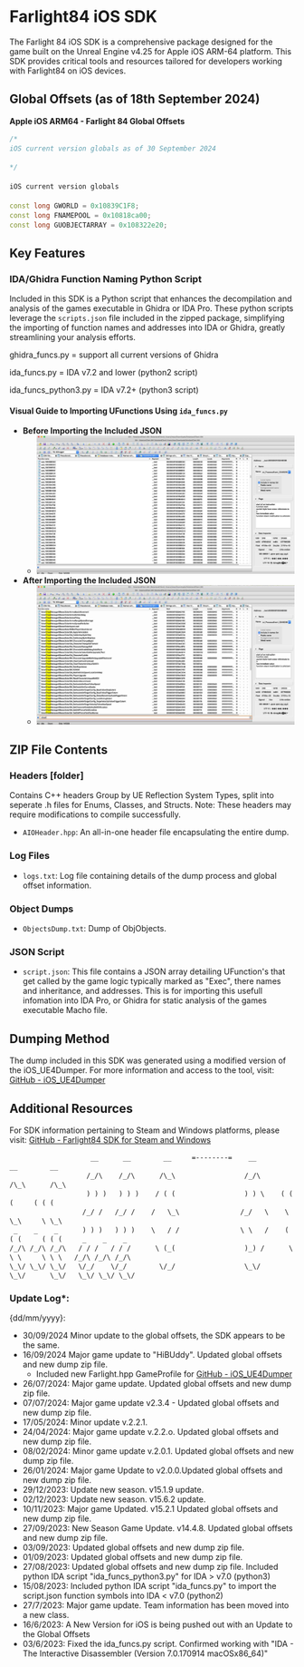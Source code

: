 # Farlight84 iOS SDK

The Farlight 84 iOS SDK is a comprehensive package designed for the game built on the Unreal Engine v4.25 for Apple iOS ARM-64 platform. 
This SDK provides critical tools and resources tailored for developers working with Farlight84 on iOS devices.

## Global Offsets (as of 18th September 2024)
**Apple iOS ARM64 - Farlight 84 Global Offsets**

```cpp
/* 
iOS current version globals as of 30 September 2024

*/

iOS current version globals

const long GWORLD = 0x10839C1F8;
const long FNAMEPOOL = 0x10818ca00;
const long GUOBJECTARRAY = 0x108322e20;


```

## Key Features

### IDA/Ghidra Function Naming Python Script
Included in this SDK is a Python script that enhances the decompilation and analysis of the games executable in Ghidra or IDA Pro. These python scripts leverage the `scripts.json` file included in the zipped package, simplifying the importing of function names and addresses into IDA or Ghidra, greatly streamlining your analysis efforts.

ghidra_funcs.py = support all current versions of Ghidra

ida_funcs.py = IDA v7.2 and lower (python2 script)

ida_funcs_python3.py = IDA v7.2+ (python3 script)

#### Visual Guide to Importing UFunctions Using `ida_funcs.py`
- **Before Importing the Included JSON**
  - ![Before Loading Dump Script](https://github.com/silentninjabee/Farlight84_iOS_SDK/blob/main/farlight_IdaBeforeFunctionsImport.jpg)
- **After Importing the Included JSON**
  - ![After Loading Dump Script](https://github.com/silentninjabee/Farlight84_iOS_SDK/blob/main/farlight_IdaAfterFunctionsImport.jpg)

## ZIP File Contents

### Headers [folder]
Contains C++ headers Group by UE Reflection System Types, split into seperate .h files for Enums, Classes, and Structs. Note: These headers may require modifications to compile successfully.

- `AIOHeader.hpp`: An all-in-one header file encapsulating the entire dump.

### Log Files
- `logs.txt`: Log file containing details of the dump process and global offset information.

### Object Dumps
- `ObjectsDump.txt`: Dump of ObjObjects.

### JSON Script
- `script.json`: This file contains a JSON array detailing UFunction's that get called by the game logic typically marked as "Exec", there names and inheritance, and addresses. This is for importing this usefull infomation into IDA Pro, or Ghidra for static analysis of the games executable Macho file.

## Dumping Method
The dump included in this SDK was generated using a modified version of the iOS_UE4Dumper. For more information and access to the tool, visit:
[GitHub - iOS_UE4Dumper](https://github.com/MJx0/iOS_UE4Dumper)

## Additional Resources
For SDK information pertaining to Steam and Windows platforms, please visit:
[GitHub - Farlight84 SDK for Steam and Windows](https://github.com/Fer3on07/Farlight84-SDK)


```
                    __      __        __     =--------=    __        __        __                     
                   /_/\    /_/\      /\_\                 /_/\      /\_\      /\_\                    
                   ) ) )   ) ) )    / ( (                 ) ) \    ( ( (     ( ( (                    
                  /_/ /   /_/ /    /   \_\               /_/   \    \ \_\     \ \_\                   
 _    _    _      ) ) )   ) ) )    \   / /               \ \   /    ( ( (     ( ( (     _    _    _   
/_/\ /_/\ /_/\   / / /   / / /      \ (_(                 )_) /      \ \ \     \ \ \   /_/\ /_/\ /_/\ 
\_\/ \_\/ \_\/   \/_/    \/_/        \/_/                 \_\/        \_\/      \_\/   \_\/ \_\/ \_\/ 
```                                                                                                   


### Update Log*: 
 {dd/mm/yyyy}:
- 30/09/2024 Minor update to the global offsets, the SDK appears to be the same.
- 16/09/2024 Major game update to "HiBUddy". Updated global offsets and new dump zip file.
  * Included new Farlight.hpp GameProfile for [GitHub - iOS_UE4Dumper](https://github.com/MJx0/iOS_UE4Dumper)
- 26/07/2024: Major game update. Updated global offsets and new dump zip file.
- 07/07/2024: Major game update v2.3.4 - Updated global offsets and new dump zip file.
- 17/05/2024: Minor update v.2.2.1.
- 24/04/2024: Major game update v.2.2.o. Updated global offsets and new dump zip file.
- 08/02/2024: Minor game update v.2.0.1. Updated global offsets and new dump zip file.
- 26/01/2024: Major game Update to v2.0.0.Updated global offsets and new dump zip file.
- 29/12/2023: Update new season. v15.1.9 update.
- 02/12/2023: Update new season. v15.6.2 update.
- 10/11/2023: Major game Updated. v15.2.1 Updated global offsets and new dump zip file.
- 27/09/2023: New Season Game Update. v14.4.8. Updated global offsets and new dump zip file.
- 03/09/2023: Updated global offsets and new dump zip file.
- 01/09/2023: Updated global offsets and new dump zip file.
- 27/08/2023: Updated global offsets and new dump zip file. Included python IDA script "ida_funcs_python3.py" for IDA > v7.0 (python3) 
- 15/08/2023: Included python IDA script "ida_funcs.py" to import the script.json function symbols into IDA < v7.0 (python2)
- 27/7/2023: Major game update. Team information has been moved into a new class.
- 16/6/2023: A New Version for iOS is being pushed out with an Update to the Global Offsets
- 03/6/2023: Fixed the ida_funcs.py script. Confirmed working with "IDA - The Interactive Disassembler (Version 7.0.170914 macOSx86_64)"
